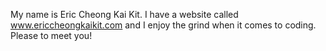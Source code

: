 My name is Eric Cheong Kai Kit. I have a website called www.ericcheongkaikit.com and I enjoy the grind when it comes to coding. Please to meet you!
